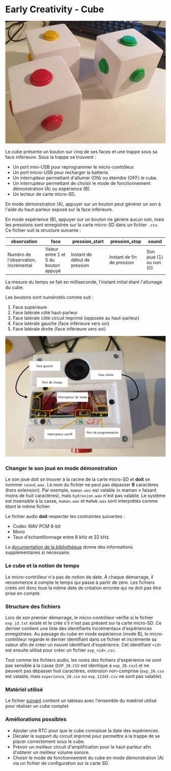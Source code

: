 # Early Creativity - Cube

![Cubes](https://github.com/parastuffs/cube-neuro/raw/main/images/cubes.jpg "Cubes")


Le cube présente un bouton sur cinq de ses faces et une trappe sous sa face inférieure.
Sous la trappe se trouvent :
- Un port mini-USB pour reprogrammer le micro-contrôleur.
- Un port micro-USB pour recharger la batterie.
- Un interrupteur permettant d'allumer (ON) ou éteindre (OFF) le cube.
- Un interrupteur permettant de choisir le mode de fonctionnement: démonstration (A) ou expérience (B).
- Un lecteur de carte micro-SD.

En mode démonstration (A), appuyer sur un bouton peut générer un son à l'aide du haut-parleur exposé sur la face inférieure.

En mode expérience (B), appuyer sur un bouton ne génère aucun son, mais les pressions sont enregistrée sur la carte micro-SD dans un fichier `.csv`. Ce fichier suit la structure suivante :

| observation | face | pression_start | pression_stop | sound |
| --- | --- | --- | --- | --- |
| Numéro de l'observation, incrémental | Valeur entre 1 et 5 du bouton appuyé | Instant de début de pression | Instant de fin de pression | Son joué (1) ou non (0) |

La mesure du temps se fait en milliseconde, l'instant initial étant l'allumage du cube.

Les boutons sont numérotés comme suit :
1. Face supérieure
2. Face latérale côté haut-parleur
3. Face latérale côté circuit imprimé (opposée au haut-parleur)
4. Face latérale gauche (face inférieure vers soi)
5. Face latérale droite (face inférieure vers soi)

![Cubes](https://github.com/parastuffs/cube-neuro/raw/main/images/legend.jpg "Cubes")


### Changer le son joué en mode démonstration
Le son joué doit se trouver à la racine de la carte micro-SD et **doit** se nommer `sound.wav`.
Le nom du fichier ne peut pas dépasser **8** caractères (hors extension). Par exemple, `maman.wav` est valable (« maman » faisant moins de huit caractères), mais `hydravion.wav` n'est pas valable.
Le système est insensible à la casse, `maman.wav` et `MaMaN.wav` sont interprétés comme étant le même fichier.

Le fichier audio **doit** respecter les contraintes suivantes :
- Codec WAV PCM 8-bit
- Mono
- Taux d'échantillonnage entre 8 kHz et 32 kHz.

La [documentation de la bibliothèque](https://github.com/TMRh20/TMRpcm/wiki) donne des informations supplémentaires si nécessaire.

### Le cube et la notion de temps
Le micro-contrôleur n'a pas de notion de date. À chaque démarrage, il recommence à compte le temps qui passe à partir de zéro. Les fichiers créés ont donc tous la même date de création erronée qui ne doit pas être prise en compte.

### Structure des fichiers
Lors de son premier démarrage, le micro-contrôleur vérifie si le fichier `exp_id.txt` existe et le crée s'il n'est pas présent sur la carte micro-SD.
Ce dernier contient une liste des identifiants incrémentaux d'expériences enregistrées.
Au passage du cube en mode expérience (mode B), le micro-contrôleur regarde le dernier identifiant dans ce fichier et incrémente sa valeur afin de créer un nouvel identifiant d'expérience.
Cet identifiant `<id>` est ensuite utilisé pour créer un fichier `exp_<id>.csv`.

Tout comme les fichiers audio, les noms des fichiers d'expérience ne sont pas sensible à la casse (`EXP_20.CSV` est identique à `exp_20.csv`) et ne peuvent pas dépasser huit caractères, extension non-comprise (`exp_20.csv` est valable, mais `experience_20.csv` ou `exp_12345.csv` ne sont pas valable).

### Matériel utilisé
Le fichier [suivant](https://github.com/parastuffs/cube-neuro/blob/main/BOM.md) contient un tableau avec l'ensemble du matériel utilisé pour réaliser un cube complet.

### Améliorations possibles
- Ajouter une RTC pour que le cube connaisse la date des expériences.
- Décaler le support du circuit imprimé pour permettre à la trappe de se placer correctement sous le cube.
- Prévoir un meilleur circuit d'amplification pour le haut-parleur afin d'obtenir un meilleur volume sonore.
- Choisir le mode de fonctionnement du cube en mode démonstration (A) via un fichier de configuration sur la carte SD.
